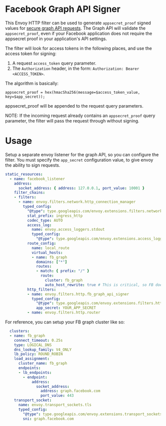 # Facebook Graph API Signer

This Envoy HTTP filter can be used to generate `appsecret_proof`
signed values
for
[secure graph API requests](https://developers.facebook.com/docs/graph-api/securing-requests/). The
Graph API will validate the `appsecret_proof`, even if your Facebook
application does not require the appsecret proof in your application's
API settings.

The filter will look for access tokens in the following places, and
use the access token for signing:

1. A request `access_token` query parameter.
2. The `Authorization` header, in the form: `Authorization: Bearer <ACCESS_TOKEN>`.

The algorithm is basically:

`appsecret_proof = hex(hmacSha256(message=$access_token_value, key=$app_secret));`

appsecret_proof will be appended to the request query parameters.

NOTE: If the incoming request already contains an `appsecret_proof`
query parameter, the filter will pass the request through without signing.

# Usage

Setup a separate envoy listener for the graph API, so you can
configure the filter. You must specify the `app_secret` configuration
value, to give envoy the ability to sign requests.

```yaml
static_resources:
  - name: facebook_listener
    address:
      socket_address: { address: 127.0.0.1, port_value: 10001 }
    filter_chains:
    - filters:
      - name: envoy.filters.network.http_connection_manager
        typed_config:
          "@type": type.googleapis.com/envoy.extensions.filters.network.http_connection_manager.v3.HttpConnectionManager
          stat_prefix: ingress_http
          codec_type: AUTO
          access_log:
            name: envoy.access_loggers.stdout
            typed_config:
              "@type": type.googleapis.com/envoy.extensions.access_loggers.stream.v3.StdoutAccessLog
          route_config:
            name: local_route
            virtual_hosts:
            - name: fb_graph
              domains: ["*"]
              routes:
              - match: { prefix: "/" }
                route:
                  cluster: fb_graph
                  auto_host_rewrite: true # This is critical, so FB doesn't redirect you
          http_filters:
          - name: envoy.filters.http.fb_graph_api_signer
            typed_config:
              "@type": type.googleapis.com/envoy.extensions.filters.http.fb_graph_api_signer.v3.FbGraphApiSigner
              app_secret: YOUR_APP_SECRET
          - name: envoy.filters.http.router
```

For reference, you can setup your FB graph cluster like so:

```yaml
  clusters:
  - name: fb_graph
    connect_timeout: 0.25s
    type: LOGICAL_DNS
    dns_lookup_family: V4_ONLY
    lb_policy: ROUND_ROBIN
    load_assignment:
      cluster_name: fb_graph
      endpoints:
      - lb_endpoints:
        - endpoint:
            address:
              socket_address:
                address: graph.facebook.com
                port_value: 443
    transport_socket:
      name: envoy.transport_sockets.tls
      typed_config:
        "@type": type.googleapis.com/envoy.extensions.transport_sockets.tls.v3.UpstreamTlsContext
        sni: graph.facebook.com
```
